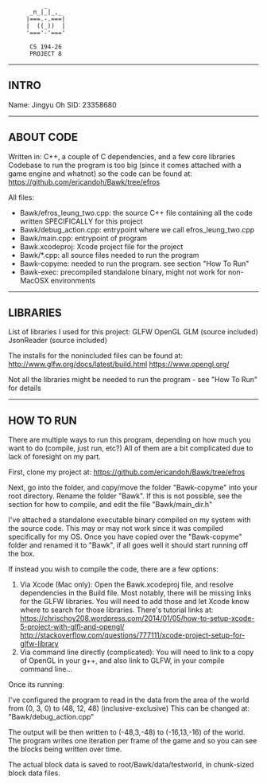               _
          _n_|_|_,_
         |===.-.===|
         |  ((_))  |
         '==='-'==='

          CS 194-26
          PROJECT 8

---------------------------------
INTRO
---------------------------------
Name: Jingyu Oh
SID: 23358680

---------------------------------
ABOUT CODE
---------------------------------
Written in: C++, a couple of C dependencies, and a few core libraries
Codebase to run the program is too big (since it comes attached with a game engine and whatnot)
so the code can be found at: https://github.com/ericandoh/Bawk/tree/efros

All files:
 - Bawk/efros_leung_two.cpp: the source C++ file containing all the code written SPECIFICALLY for this project
 - Bawk/debug_action.cpp: entrypoint where we call efros_leung_two.cpp
 - Bawk/main.cpp: entrypoint of program
 - Bawk.xcodeproj: Xcode project file for the project
 - Bawk/*.cpp: all source files needed to run the program
 - Bawk-copyme: needed to run the program. see section "How To Run"
 - Bawk-exec: precompiled standalone binary, might not work for non-MacOSX environments

---------------------------------
LIBRARIES
---------------------------------
List of libraries I used for this project:
GLFW
OpenGL
GLM (source included)
JsonReader (source included)

The installs for the nonincluded files can be found at:
http://www.glfw.org/docs/latest/build.html
https://www.opengl.org/

Not all the libraries might be needed to run the program - see "How To Run" for details

---------------------------------
HOW TO RUN
---------------------------------
There are multiple ways to run this program, depending on how much you want to do (compile, just run, etc?)
All of them are a bit complicated due to lack of foresight on my part. 

First, clone my project at: https://github.com/ericandoh/Bawk/tree/efros

Next, go into the folder, and copy/move the folder "Bawk-copyme" into your root directory. Rename the folder "Bawk". 
If this is not possible, see the section for how to compile, and edit the file "Bawk/main_dir.h"

I've attached a standalone executable binary compiled on my system with the source code. This may or may not work 
since it was compiled specifically for my OS. Once you have copied over the "Bawk-copyme" folder and renamed it to 
"Bawk", if all goes well it should start running off the box. 

If instead you wish to compile the code, there are a few options:
1. Via Xcode (Mac only): Open the Bawk.xcodeproj file, and resolve dependencies in the Build file. Most notably, there will be 
   missing links for the GLFW libraries. You will need to add those and let Xcode know where to search for those libraries.
   There's tutorial links at:
     https://chrischoy208.wordpress.com/2014/01/05/how-to-setup-xcode-5-project-with-glfl-and-opengl/
     http://stackoverflow.com/questions/777111/xcode-project-setup-for-glfw-library
2. Via command line directly (complicated): You will need to link to a copy of OpenGL in your g++, and also link to GLFW, in your 
   compile command line...

Once its running:

  I've configured the program to read in the data from the area of the world from (0, 3, 0) to (48, 12, 48) (inclusive-exclusive)
  This can be changed at: "Bawk/debug_action.cpp"

  The output will be then written to (-48,3,-48) to (-16,13,-16) of the world. The program writes one iteration per frame of the game
  and so you can see the blocks being written over time. 

  The actual block data is saved to root/Bawk/data/testworld, in chunk-sized block data files. 















